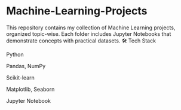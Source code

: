 # Machine-Learning-Projects
This repository contains my collection of Machine Learning projects, organized topic-wise.   Each folder includes Jupyter Notebooks that demonstrate concepts with practical datasets.
🛠 Tech Stack

Python

Pandas, NumPy

Scikit-learn

Matplotlib, Seaborn

Jupyter Notebook
